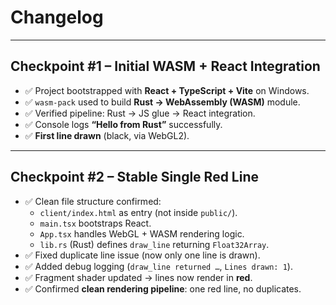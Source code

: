 # Changelog

---

## Checkpoint #1 – Initial WASM + React Integration
- ✅ Project bootstrapped with **React + TypeScript + Vite** on Windows.  
- ✅ `wasm-pack` used to build **Rust → WebAssembly (WASM)** module.  
- ✅ Verified pipeline: Rust → JS glue → React integration.  
- ✅ Console logs **“Hello from Rust”** successfully.  
- ✅ **First line drawn** (black, via WebGL2).  

---

## Checkpoint #2 – Stable Single Red Line
- ✅ Clean file structure confirmed:
  - `client/index.html` as entry (not inside `public/`).
  - `main.tsx` bootstraps React.
  - `App.tsx` handles WebGL + WASM rendering logic.
  - `lib.rs` (Rust) defines `draw_line` returning `Float32Array`.
- ✅ Fixed duplicate line issue (now only one line is drawn).  
- ✅ Added debug logging (`draw_line returned …`, `Lines drawn: 1`).  
- ✅ Fragment shader updated → lines now render in **red**.  
- ✅ Confirmed **clean rendering pipeline**: one red line, no duplicates.
